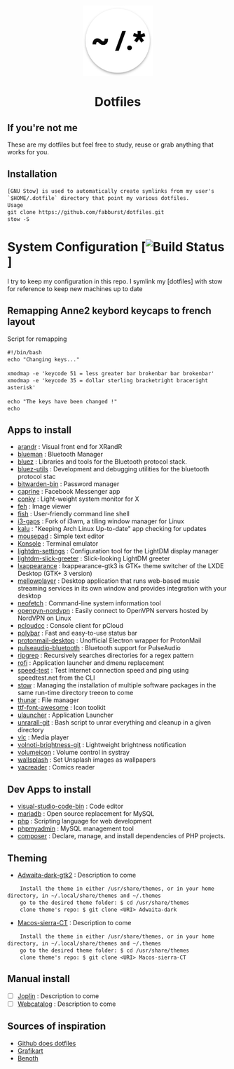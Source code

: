 
<p align="center"><br><br> <img src="https://github.com/fabburst/dotfiles/blob/master/Fab's%20dotfiles.png"width="160px"> </p>

<h1 align="center"> Dotfiles </h1> 

<!-- -->
## If you're not me  
These are my dotfiles but feel free to study, reuse or grab anything that works for you. 

## Installation

```
[GNU Stow] is used to automatically create symlinks from my user's `$HOME/.dotfile` directory that point my various dotfiles.
Usage 
git clone https://github.com/fabburst/dotfiles.git
stow -S 
```

<!-- -->
# System Configuration [![Build Status](https://travis-ci.org/joemccann/dillinger.svg?branch=master)]

I try to keep my configuration in this repo. I symlink my [dotfiles] with stow for reference to keep new machines up to date
<!-- -->
## Remapping Anne2 keybord keycaps to french layout

Script for remapping
```
#!/bin/bash
echo "Changing keys..."

xmodmap -e 'keycode 51 = less greater bar brokenbar bar brokenbar'
xmodmap -e 'keycode 35 = dollar sterling bracketright braceright asterisk'

echo "The keys have been changed !"
echo
```
<!-- -->
## Apps to install

- [arandr](https://aur.archlinux.org/packages/arandr-git/) : Visual front end for XRandR
- [blueman](https://aur.archlinux.org/packages/blueman-git/) : Bluetooth Manager
- [bluez](https://aur.archlinux.org/packages/bluez-git/) : Libraries and tools for the Bluetooth protocol stack.
- [bluez-utils](https://#) : Development and debugging utilities for the bluetooth protocol stac
- [bitwarden-bin](https://aur.archlinux.org/packages/bitwarden-bin/) : Password manager
- [caprine](https://github.com/sindresorhus/caprine) : Facebook Messenger app
- [conky](https://github.com/brndnmtthws/conky) : Light-weight system monitor for X
- [feh](https://github.com/derf/feh) : Image viewer
- [fish](https://github.com/fish-shell/fish-shell) : User-friendly command line shell 
- [i3-gaps](https://github.com/Airblader/i3) : Fork of i3wm, a tiling window manager for Linux
- [kalu](https://github.com/jjk-jacky/kalu) : "Keeping Arch Linux Up-to-date" app checking for updates
- [mousepad](https://github.com/codebrainz/mousepad) : Simple text editor
- [Konsole](https://github.com/KDE/konsole) : Terminal emulator
- [lightdm-settings](https://github.com/linuxmint/lightdm-settings) : Configuration tool for the LightDM display manager
- [lightdm-slick-greeter](https://github.com/linuxmint/slick-greeter) : Slick-looking LightDM greeter
- [lxappearance](https://www.archlinux.org/packages/community/x86_64/lxappearance-gtk3/) : lxappearance-gtk3 is GTK+ theme switcher of the LXDE Desktop (GTK+ 3 version)
- [mellowplayer](https://github.com/ColinDuquesnoy/MellowPlayer/releases) : Desktop application that runs web-based music streaming services in its own window and provides integration with your desktop
- [neofetch](https://github.com/dylanaraps/neofetch) : Command-line system information tool
- [openpyn-nordvpn](https://github.com/jotyGill/openpyn-nordvpn) : Easily connect to OpenVPN servers hosted by NordVPN on Linux
- [pcloudcc](https://github.com/pcloudcom/console-client/tree/master/pCloudCC) : Console client for pCloud
- [polybar](https://github.com/jaagr/polybar) : Fast and easy-to-use status bar
- [protonmail-desktop](https://github.com/protonmail-desktop/application) : Unofficial Electron wrapper for ProtonMail
- [pulseaudio-bluetooth](https://www.archlinux.org/packages/extra/x86_64/pulseaudio-bluetooth/) : Bluetooth support for PulseAudio
- [ripgrep](https://github.com/BurntSushi/ripgrep) : Recursively searches directories for a regex pattern
- [rofi](https://github.com/DaveDavenport/rofi) : Application launcher and dmenu replacement
- [speed-test](https://github.com/sindresorhus/speed-test) : Test internet connection speed and ping using speedtest.net from the CLI
- [stow](https://www.gnu.org/software/stow/manual/stow.html) : Managing the installation of multiple software packages in the same run-time directory treeon to come
- [thunar](https://github.com/xfce-mirror/thunar) : File manager
- [ttf-font-awesome](https://github.com/FortAwesome/Font-Awesome) : Icon toolkit
- [ulauncher](https://github.com/Ulauncher/Ulauncher) : Application Launcher
- [unrarall-git](https://github.com/arfoll/unrarall) : Bash script to unrar everything and cleanup in a given directory
- [vlc](https://github.com/videolan/vlc) : Media player
- [volnoti-brightness-git](https://github.com/jukil/volnoti-brightness) : Lightweight brightness notification
- [volumeicon](https://github.com/Maato/volumeicon) : Volume control in systray
- [wallsplash](https://github.com/filalex77/wallsplash/) : Set Unsplash images as wallpapers
- [yacreader](https://github.com/YACReader/yacreader) : Comics reader
<!-- -->
## Dev Apps to install

- [visual-studio-code-bin](https://aur.archlinux.org/packages/visual-studio-code-bin) : Code editor
- [mariadb](https://github.com/MariaDB) : Open source replacement for MySQL
- [php](https://github.com/php) : Scripting language for web development
- [phpmyadmin](https://github.com/phpmyadmin) : MySQL management tool
- [composer](https://github.com/composer/composer) : Declare, manage, and install dependencies of PHP projects.
<!-- -->
## Theming

- [Adwaita-dark-gtk2](https://github.com/axxapy/Adwaita-dark-gtk2) : Description to come
```
    Install the theme in either /usr/share/themes, or in your home directory, in ~/.local/share/themes and ~/.themes
    go to the desired theme folder: $ cd /usr/share/themes
    clone theme's repo: $ git clone <URI> Adwaita-dark
```
- [Macos-sierra-CT](https://github.com/zayronxio/Macos-sierra-CT2) : Description to come
```
    Install the theme in either /usr/share/themes, or in your home directory, in ~/.local/share/themes and ~/.themes
    go to the desired theme folder: $ cd /usr/share/themes
    clone theme's repo: $ git clone <URI> Macos-sierra-CT
```
<!-- -->
## Manual install

- [ ] [Joplin](https://joplin.cozic.net/) : Description to come
- [ ] [Webcatalog](https://getwebcatalog.com/) : Description to come
<!-- -->
## Sources of inspiration
- [Github does dotfiles](http://dotfiles.github.io/)
- [Grafikart](https://github.com/grafikart/dotfiles)
- [Benoth](https://github.com/Benoth/dotfiles)
